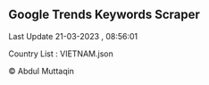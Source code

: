 

## Google Trends Keywords Scraper 
 
Last Update 21-03-2023 , 08:56:01

Country List :
VIETNAM.json



© Abdul Muttaqin 
